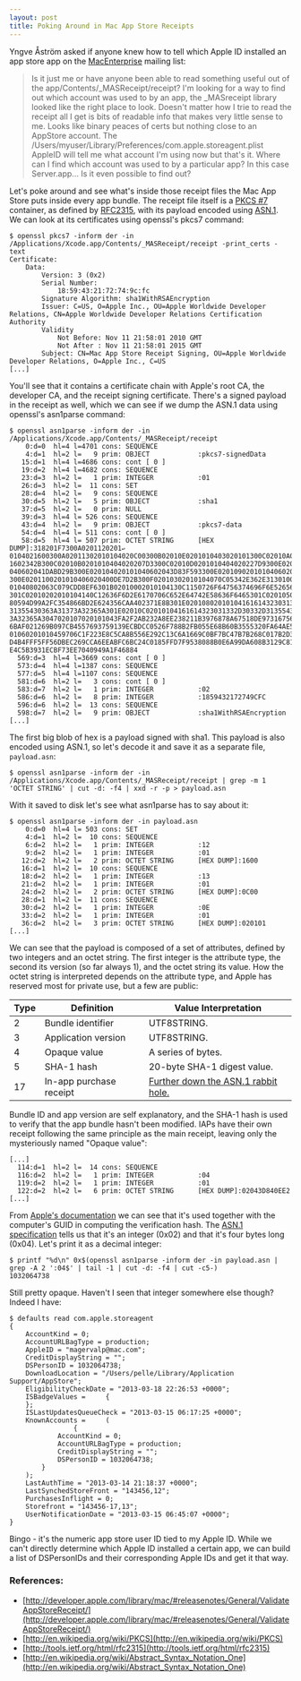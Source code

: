 ```yaml
---
layout: post
title: Poking Around in Mac App Store Receipts
---
```


Yngve Åström asked if anyone knew how to tell which Apple ID installed an app store app on the [MacEnterprise](https://groups.google.com/forum/?fromgroups=#!topic/macenterprise/-w3tHkdNfSs) mailing list:

> Is it  just me or have anyone been able to read something useful out of the app/Contents/_MASReceipt/receipt?
> I'm looking for a way to find out which account was used to by an app, the _MASreceipt library looked like the right place to look.
> Doesn't matter how I trie to read the receipt all I get is bits of readable info that makes very little sense to me.
> Looks  like binary peaces of certs but nothing close to an AppStore account.
> The /Users/myuser/Library/Preferences/com.apple.storeagent.plist AppleID will tell me what account I'm using now but that's it.
> Where can I find which account was used to by a particular app? In this case Server.app...
> Is it even possible to find out? 

Let's poke around and see what's inside those receipt files the Mac App Store puts inside every app bundle. The receipt file itself is a [PKCS #7](http://en.wikipedia.org/wiki/PKCS) container, as defined by [RFC2315](http://tools.ietf.org/html/rfc2315), with its payload encoded using [ASN.1](http://en.wikipedia.org/wiki/Abstract_Syntax_Notation_One). We can look at its certificates using openssl's pkcs7 command:

<pre><code class="prompt">$ </code><code class="in">openssl pkcs7 -inform der -in /Applications/Xcode.app/Contents/_MASReceipt/receipt -print_certs -text</code>
<code class="out">Certificate:
    Data:
        Version: 3 (0x2)
        Serial Number:
            18:59:43:21:72:74:9c:fc
        Signature Algorithm: sha1WithRSAEncryption
        Issuer: C=US, O=Apple Inc., OU=Apple Worldwide Developer Relations, CN=Apple Worldwide Developer Relations Certification Authority
        Validity
            Not Before: Nov 11 21:58:01 2010 GMT
            Not After : Nov 11 21:58:01 2015 GMT
        Subject: CN=Mac App Store Receipt Signing, OU=Apple Worldwide Developer Relations, O=Apple Inc., C=US</code>
<code class="prompt">[...]</code></pre>

You'll see that it contains a certificate chain with Apple's root CA, the developer CA, and the receipt signing certificate. There's a signed payload in the receipt as well, which we can see if we dump the ASN.1 data using openssl's asn1parse command:

<pre><code class="prompt">$ </code><code class="in">openssl asn1parse -inform der -in /Applications/Xcode.app/Contents/_MASReceipt/receipt</code>
<code class="out">    0:d=0  hl=4 l=4701 cons: SEQUENCE          
    4:d=1  hl=2 l=   9 prim: OBJECT            :pkcs7-signedData
   15:d=1  hl=4 l=4686 cons: cont [ 0 ]        
   19:d=2  hl=4 l=4682 cons: SEQUENCE          
   23:d=3  hl=2 l=   1 prim: INTEGER           :01
   26:d=3  hl=2 l=  11 cons: SET               
   28:d=4  hl=2 l=   9 cons: SEQUENCE          
   30:d=5  hl=2 l=   5 prim: OBJECT            :sha1
   37:d=5  hl=2 l=   0 prim: NULL              
   39:d=3  hl=4 l= 526 cons: SEQUENCE          
   43:d=4  hl=2 l=   9 prim: OBJECT            :pkcs7-data
   54:d=4  hl=4 l= 511 cons: cont [ 0 ]        
   58:d=5  hl=4 l= 507 prim: OCTET STRING      [HEX DUMP]:318201F7300A0201120201<code class="prompt">↩</code>
0104021600300A02011302010104020C00300B02010E0201010403020101300C02010A0201010404<code class="prompt">↩</code>
1602342B300C02010B0201010404020207D3300C02010D0201010404020227D9300E020101020101<code class="prompt">↩</code>
040602041DABD29B300E020104020101040602043D83F593300E0201090201010406020450323132<code class="prompt">↩</code>
300E0201100201010406020400DE7D2B300F02010302010104070C05342E362E31301002010F0201<code class="prompt">↩</code>
01040802063C079CDD8EF6301B02010002010104130C1150726F64756374696F6E52656365697074<code class="prompt">↩</code>
301C02010202010104140C12636F6D2E6170706C652E64742E58636F6465301C0201050201010414<code class="prompt">↩</code>
80594D99A2FC354866BD2E624356CAA402371E8B301E02010802010104161614323031332D30332D<code class="prompt">↩</code>
31355430363A31373A32365A301E02010C02010104161614323031332D30332D31355430363A3137<code class="prompt">↩</code>
3A32365A3047020107020101043FA2F2AB232A8EE238211B3976878A67518DE97316756762D19CBD<code class="prompt">↩</code>
6BAF021269B097CB4557693759139ECBDCC0526F788B2FB055E68B60B3555320FA64AE5905306102<code class="prompt">↩</code>
01060201010459706C1F223E8C5CA8B556E292C13C6A1669C0BF7BC47B7B268C017B2D37F6BEA7BF<code class="prompt">↩</code>
D4B4FFF5FF56DBEC269CCA6EEABFC6BC24C0185FFD7F9538088B0E6A99DA608B3129C81A64966151<code class="prompt">↩</code>
E4C5B3931ECBF73EE7040949A1F46884
  569:d=3  hl=4 l=3669 cons: cont [ 0 ]        
  573:d=4  hl=4 l=1387 cons: SEQUENCE          
  577:d=5  hl=4 l=1107 cons: SEQUENCE          
  581:d=6  hl=2 l=   3 cons: cont [ 0 ]        
  583:d=7  hl=2 l=   1 prim: INTEGER           :02
  586:d=6  hl=2 l=   8 prim: INTEGER           :1859432172749CFC
  596:d=6  hl=2 l=  13 cons: SEQUENCE          
  598:d=7  hl=2 l=   9 prim: OBJECT            :sha1WithRSAEncryption</code>
<code class="prompt">[...]</code></pre>

The first big blob of hex is a payload signed with sha1. This payload is also encoded using ASN.1, so let's decode it and save it as a separate file, `payload.asn`:

<pre><code class="prompt">$ </code><code class="in">openssl asn1parse -inform der -in /Applications/Xcode.app/Contents/_MASReceipt/receipt | grep -m 1 'OCTET STRING' | cut -d: -f4 | xxd -r -p > payload.asn</code></pre>

With it saved to disk let's see what asn1parse has to say about it:

<pre><code class="prompt">$ </code><code class="in">openssl asn1parse -inform der -in payload.asn</code>
<code class="out">    0:d=0  hl=4 l= 503 cons: SET               
    4:d=1  hl=2 l=  10 cons: SEQUENCE          
    6:d=2  hl=2 l=   1 prim: INTEGER           :12
    9:d=2  hl=2 l=   1 prim: INTEGER           :01
   12:d=2  hl=2 l=   2 prim: OCTET STRING      [HEX DUMP]:1600
   16:d=1  hl=2 l=  10 cons: SEQUENCE          
   18:d=2  hl=2 l=   1 prim: INTEGER           :13
   21:d=2  hl=2 l=   1 prim: INTEGER           :01
   24:d=2  hl=2 l=   2 prim: OCTET STRING      [HEX DUMP]:0C00
   28:d=1  hl=2 l=  11 cons: SEQUENCE          
   30:d=2  hl=2 l=   1 prim: INTEGER           :0E
   33:d=2  hl=2 l=   1 prim: INTEGER           :01
   36:d=2  hl=2 l=   3 prim: OCTET STRING      [HEX DUMP]:020101</code>
<code class="prompt">[...]</code></pre>

We can see that the payload is composed of a set of attributes, defined by two integers and an octet string. The first integer is the attribute type, the second its version (so far always 1), and the octet string its value. How the octet string is interpreted depends on the attribute type, and Apple has reserved most for private use, but a few are public:

<table>
  <!--
  <caption>
    <strong>Receipt attribute types</strong>
  </caption>
  -->
  <thead>
    <tr>
      <th>Type</th>
      <th>Definition</th>
      <th>Value Interpretation</th>
    </tr>
  </thead>
  <tbody>
    <tr>
      <td>2</td><td>Bundle identifier</td><td>UTF8STRING.</td>
    </tr>
    <tr>
      <td>3</td><td>Application version</td><td>UTF8STRING.</td>
    </tr>
    <tr>
      <td>4</td><td>Opaque value</td><td>A series of bytes.</td>
    </tr>
    <tr>
      <td>5</td><td>SHA-1 hash</td><td>20-byte SHA-1 digest value.</td>
    </tr>
    <tr>
      <td>17</td><td>In-app purchase receipt</td><td><a href="http://developer.apple.com/library/mac/#releasenotes/General/ValidateAppStoreReceipt/#//apple_ref/doc/uid/TP40010573-CH1-SW23">Further down the ASN.1 rabbit hole.</a></td>
    </tr>
  </tbody>
</table>

Bundle ID and app version are self explanatory, and the SHA-1 hash is used to verify that the app bundle hasn't been modified. IAPs have their own receipt following the same principle as the main receipt, leaving only the mysteriously named "Opaque value":

<pre><code class="prompt">[...]</code>
<code class="out">  114:d=1  hl=2 l=  14 cons: SEQUENCE          
  116:d=2  hl=2 l=   1 prim: INTEGER           :04
  119:d=2  hl=2 l=   1 prim: INTEGER           :01
  122:d=2  hl=2 l=   6 prim: OCTET STRING      [HEX DUMP]:02043D840EE2
</code><code class="prompt">[...]</code></pre>

From [Apple's documentation](http://developer.apple.com/library/mac/#releasenotes/General/ValidateAppStoreReceipt/#//apple_ref/doc/uid/TP40010573-CH1-SW5) we can see that it's used together with the computer's GUID in computing the verification hash. The [ASN.1 specification](http://en.wikipedia.org/wiki/Basic_Encoding_Rules#Identifier_octets) tells us that it's an integer (0x02) and that it's four bytes long (0x04). Let's print it as a decimal integer:

<pre><code class="prompt">$ </code><code class="in">printf "%d\n" 0x$(openssl asn1parse -inform der -in payload.asn | grep -A 2 ':04$' | tail -1 | cut -d: -f4 | cut -c5-)</code>
<code class="out">1032064738</code></pre>

Still pretty opaque. Haven't I seen that integer somewhere else though? Indeed I have:

<pre><code class="prompt">$ </code><code class="in">defaults read com.apple.storeagent</code>
<code class="out">{
    AccountKind = 0;
    AccountURLBagType = production;
    AppleID = "magervalp@mac.com";
    CreditDisplayString = "";
    DSPersonID = 1032064738;
    DownloadLocation = "/Users/pelle/Library/Application Support/AppStore";
    EligibilityCheckDate = "2013-03-18 22:26:53 +0000";
    ISBadgeValues =     {
    };
    ISLastUpdatesQueueCheck = "2013-03-15 06:17:25 +0000";
    KnownAccounts =     (
                {
            AccountKind = 0;
            AccountURLBagType = production;
            CreditDisplayString = "";
            DSPersonID = 1032064738;
        }
    );
    LastAuthTime = "2013-03-14 21:18:37 +0000";
    LastSynchedStoreFront = "143456,12";
    PurchasesInflight = 0;
    Storefront = "143456-17,13";
    UserNotificationDate = "2013-03-15 06:45:07 +0000";
}</code></pre>

Bingo - it's the numeric app store user ID tied to my Apple ID. While we can't directly determine which Apple ID installed a certain app, we can build a list of DSPersonIDs and their corresponding Apple IDs and get it that way.


### References:

* [http://developer.apple.com/library/mac/#releasenotes/General/ValidateAppStoreReceipt/](http://developer.apple.com/library/mac/#releasenotes/General/ValidateAppStoreReceipt/)
* [http://en.wikipedia.org/wiki/PKCS](http://en.wikipedia.org/wiki/PKCS)
* [http://tools.ietf.org/html/rfc2315](http://tools.ietf.org/html/rfc2315)
* [http://en.wikipedia.org/wiki/Abstract_Syntax_Notation_One](http://en.wikipedia.org/wiki/Abstract_Syntax_Notation_One)
